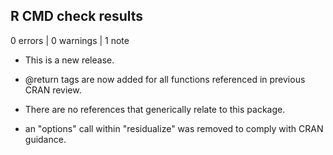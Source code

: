 ## R CMD check results

0 errors | 0 warnings | 1 note

* This is a new release.

* @return tags are now added for all functions referenced in previous CRAN review.

* There are no references that generically relate to this package.

* an "options" call within "residualize" was removed to comply with CRAN guidance.